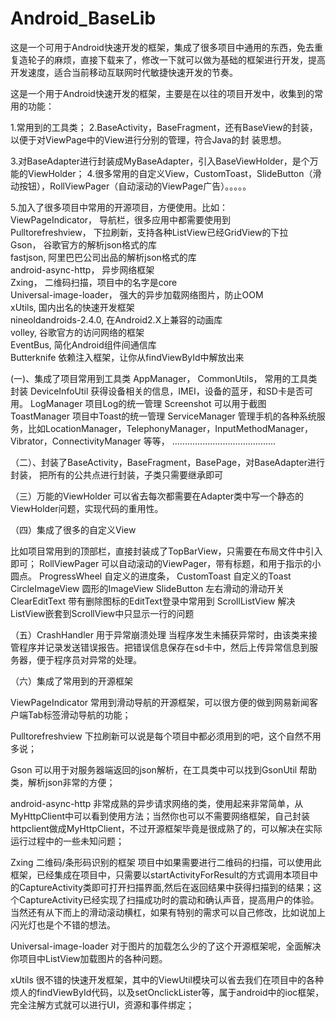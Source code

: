 Android_BaseLib
===============

  这是一个可用于Android快速开发的框架，集成了很多项目中通用的东西，免去重复造轮子的麻烦，直接下载来了，修改一下就可以做为基础的框架进行开发，提高开发速度，适合当前移动互联网时代敏捷快速开发的节奏。

  这是一个用于Android快速开发的框架，主要是在以往的项目开发中，收集到的常用的功能：
 
   1.常用到的工具类；
   2.BaseActivity，BaseFragment，还有BaseView的封装，以便于对ViewPage中的View进行分别的管理，符合Java的封 装思想。
 
   3.对BaseAdapter进行封装成MyBaseAdapter，引入BaseViewHolder，是个万能的ViewHolder；
   4.很多常用的自定义View，CustomToast，SlideButton（滑动按钮），RollViewPager（自动滚动的ViewPage广告）。。。。。
   
   5.加入了很多项目中常用的开源项目，方便使用。比如：
   <br>
   ViewPageIndicator，      导航栏，很多应用中都需要使用到
    <br>
   Pulltorefreshview，      下拉刷新，支持各种ListView已经GridView的下拉
    <br>
   Gson，					谷歌官方的解析json格式的库
    <br>
   fastjson,                阿里巴巴公司出品的解析json格式的库
    <br>
   android-async-http，     异步网络框架
    <br>
   Zxing，                  二维码扫描，项目中的名字是core
    <br>
   Universal-image-loader， 强大的异步加载网络图片，防止OOM
    <br>
   xUtils,                  国内出名的快速开发框架
    <br>
   nineoldandroids-2.4.0,   在Android2.X上兼容的动画库
    <br>
   volley,                  谷歌官方的访问网络的框架
    <br>
   EventBus,                简化Android组件间通信库
    <br>
   Butterknife              依赖注入框架，让你从findViewById中解放出来

(一)、集成了项目常用到工具类
      AppManager， CommonUtils， 常用的工具类封装 
      DeviceInfoUtil 获得设备相关的信息，IMEI，设备的蓝牙，和SD卡是否可用。 
      LogManager  项目Log的统一管理 
      Screenshot 可以用于截图 
      ToastManager  项目中Toast的统一管理 
      ServiceManager  管理手机的各种系统服务，比如LocationManager，TelephonyManager，InputMethodManager，Vibrator，ConnectivityManager 
      等等， .........................................  

（二）、封装了BaseActivity，BaseFragment，BasePage，对BaseAdapter进行封装，
         把所有的公共点进行封装，子类只需要继承即可 

（三）万能的ViewHolder   可以省去每次都需要在Adapter类中写一个静态的ViewHolder问题，实现代码的重用性。 

（四）集成了很多的自定义View  

比如项目常用到的顶部栏，直接封装成了TopBarView，只需要在布局文件中引入即可； 
RollViewPager 可以自动滚动的ViewPager，带有标题，和用于指示的小圆点。 
ProgressWheel 自定义的进度条，
CustomToast  自定义的Toast 
CircleImageView  圆形的ImageView
SlideButton  左右滑动的滑动开关 
ClearEditText  带有删除图标的EditText登录中常用到 
ScrollListView  解决ListView嵌套到ScrollView中只显示一行的问题   

（五）CrashHandler 用于异常崩溃处理  当程序发生未捕获异常时，由该类来接管程序并记录发送错误报告。把错误信息保存在sd卡中，然后上传异常信息到服务器，便于程序员对异常的处理。

（六）集成了常用到的开源框架 

ViewPageIndicator  常用到滑动导航的开源框架，可以很方便的做到网易新闻客户端Tab标签滑动导航的功能；

Pulltorefreshview   下拉刷新可以说是每个项目中都必须用到的吧，这个自然不用多说； 

Gson    可以用于对服务器端返回的json解析，在工具类中可以找到GsonUtil 帮助类，解析json非常的方便；

android-async-http   非常成熟的异步请求网络的类，使用起来非常简单，从MyHttpClient中可以看到使用方法；当然你也可以不需要网络框架，自己封装httpclient做成MyHttpClient，不过开源框架毕竟是很成熟了的，可以解决在实际运行过程中的一些未知问题；

Zxing   二维码/条形码识别的框架  项目中如果需要进行二维码的扫描，可以使用此框架，已经集成在项目中，只需要以startActivityForResult的方式调用本项目中的CaptureActivity类即可打开扫描界面,然后在返回结果中获得扫描到的结果；这个CaptureActivity已经实现了扫描成功时的震动和确认声音，提高用户的体验。当然还有从下而上的滑动滚动横杠，如果有特别的需求可以自己修改，比如说加上闪光灯也是个不错的想法。 

Universal-image-loader  对于图片的加载怎么少的了这个开源框架呢，全面解决你项目中ListView加载图片的各种问题。 

xUtils   很不错的快速开发框架，其中的ViewUtil模块可以省去我们在项目中的各种烦人的findViewById代码，以及setOnclickLister等，属于android中的ioc框架，完全注解方式就可以进行UI，资源和事件绑定；
